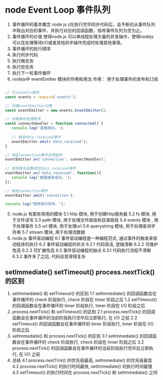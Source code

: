 # node Event Loop 事件队列
1. 事件循环的基本概念
 node js z在执行完毕同步代码后，会不断的从事件队列中取出对应的事件，并执行对应的回调函数，指导事件队列为空为止。
2. 事件循环的价值
  使得node.js 可以单线程处理大量的并发操作，使得nodejs 可以在处理等待I/O或者其他异步操作完成时处理其他事情。
3. 事件循环的执行顺序
  1. 执行同步代码
  2. 执行微任务
  3. 执行宏任务
  4. 执行下一轮事件循环
4. nodejs中 eventEmitter 模块的作用和用法
  作用： 用于处理事件的发布和订阅
```js

// 引入events模块
const events = require('events');

// 创建eventEmitter对象
const eventEmitter = new events.EventEmitter();

// 创建事件处理程序
const connectHandler = function connected() {
   console.log('连接成功。');
  
   // 触发data_received事件 
   eventEmitter.emit('data_received');
}

// 绑定connection事件处理程序
eventEmitter.on('connection', connectHandler);
 
// 使用匿名函数绑定data_received事件
eventEmitter.on('data_received', function(){
   console.log('数据接收成功。');
});

// 触发connection事件 
eventEmitter.emit('connection');

console.log("程序执行完毕。");
```
5. node.js 有那些常用的模块
  5.1 http 模块, 用于创建http服务器
  5.2 fs 模块, 用于文件读写
  5.3 path 模块, 用于处理文件路径和目录路径
  5.4 events 模块 , 用于处理事件
  5.5 url 模块, 用于处理url
  5.6 querystring 模块, 用于处理查询字符串
  5.7 stream 模块, 用于处理流数据
6. node.js 事件驱动编程
  6.1 事件驱动编程是一种编程范式, 通过事件的触发来驱动程序的执行
  6.2 事件驱动编程的优点
    6.2.1 代码简洁, 逻辑清晰
    6.2.2 可维护性高
    6.2.3 可扩展性高
  6.3 事件驱动编程的缺点
    6.3.1 代码执行流程不清晰
    6.3.2 事件多了之后, 代码会变得很复杂
## setImmediate()  setTimeout()  process.nextTick() 的区别
1. setImmediate() 和 setTimeout() 的区别
  1.1 setImmediate() 的回调函数会在事件循环的 check 阶段执行, check 阶段在 timer 阶段之后
  1.2 setTimeout() 的回调函数会在事件循环的 timer 阶段执行, timer 阶段在 I/O 阶段之后
2. process.nextTick() 和 setTimeout() 的区别
  2.1 process.nextTick() 的回调函数会在事件循环的当前阶段执行完毕后立即执行, 在 I/O 之前
  2.2 setTimeout() 的回调函数会在事件循环的 timer 阶段执行, timer 阶段在 I/O 阶段之后
3. setImmediate() 和 process.nextTick() 的区别
  3.1 setImmediate() 的回调函数会在事件循环的 check 阶段执行, check 阶段在 timer 阶段之后
  3.2 process.nextTick() 的回调函数会在事件循环的当前阶段执行完毕后立即执行, 在 I/O 之前
4. 总结
  4.1 process.nextTick() 的优先级最高, setImmediate() 的优先级最低
  4.2 process.nextTick() 的执行时间最快, setImmediate() 的执行时间最慢
  4.3 setTimeout() 的执行时间在 process.nextTick() 和 setImmediate() 之间
